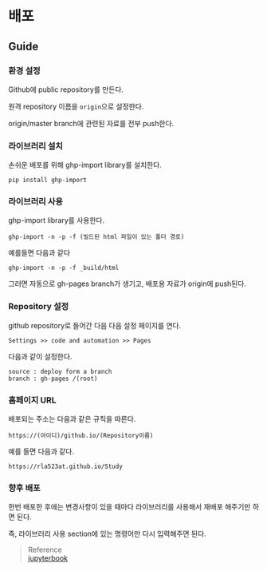 # 배포
## Guide
### 환경 설정
Github에 public repository를 만든다.

원격 repository 이름을 `origin`으로 설정한다.

origin/master branch에 관련된 자료를 전부 push한다.

### 라이브러리 설치
손쉬운 배포를 위해 ghp-import library를 설치한다.
```
pip install ghp-import
```

### 라이브러리 사용
ghp-import library를 사용한다.
```
ghp-import -n -p -f (빌드된 html 파일이 있는 폴더 경로)
```

예를들면 다음과 같다
```
ghp-import -n -p -f _build/html
```

그러면 자동으로 gh-pages branch가 생기고, 배포용 자료가 origin에 push된다.

### Repository 설정
github repository로 들어간 다음 다음 설정 페이지를 연다.
```
Settings >> code and automation >> Pages
```

다음과 같이 설정한다.
```
source : deploy form a branch
branch : gh-pages /(root)
```

### 홈페이지 URL
배포되는 주소는 다음과 같은 규칙을 따른다.
```
https://(아이디)/github.io/(Repository이름)
```

예를 들면 다음과 같다.
```
https://rla523at.github.io/Study
```

### 향후 배포
한번 배포한 후에는 변경사항이 있을 때마다 라이브러리를 사용해서 재배포 해주기만 하면 된다.

즉, 라이브러리 사용 section에 있는 명령어만 다시 입력해주면 된다.

> Reference  
> [jupyterbook](https://jupyterbook.org/en/stable/start/publish.html)